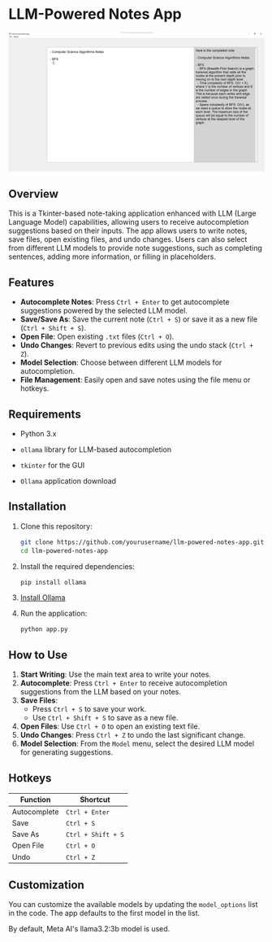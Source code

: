 # LLM-Powered Notes App

![Screenshot of the LLM-Powered Notes App](screenshot.png)

## Overview

This is a Tkinter-based note-taking application enhanced with LLM (Large Language Model) capabilities, allowing users to receive autocompletion suggestions based on their inputs. The app allows users to write notes, save files, open existing files, and undo changes. Users can also select from different LLM models to provide note suggestions, such as completing sentences, adding more information, or filling in placeholders.

## Features

- **Autocomplete Notes**: Press `Ctrl + Enter` to get autocomplete suggestions powered by the selected LLM model.
- **Save/Save As**: Save the current note (`Ctrl + S`) or save it as a new file (`Ctrl + Shift + S`).
- **Open File**: Open existing `.txt` files (`Ctrl + O`).
- **Undo Changes**: Revert to previous edits using the undo stack (`Ctrl + Z`).
- **Model Selection**: Choose between different LLM models for autocompletion.
- **File Management**: Easily open and save notes using the file menu or hotkeys.

## Requirements

- Python 3.x
- `ollama` library for LLM-based autocompletion
- `tkinter` for the GUI

- `Ollama` application download

## Installation

1. Clone this repository:
   ```bash
   git clone https://github.com/yourusername/llm-powered-notes-app.git
   cd llm-powered-notes-app
   ```

2. Install the required dependencies:
   ```bash
   pip install ollama
   ```
3. [Install Ollama](https://ollama.com/download)

4. Run the application:
   ```bash
   python app.py
   ```

## How to Use

1. **Start Writing**: Use the main text area to write your notes.
2. **Autocomplete**: Press `Ctrl + Enter` to receive autocompletion suggestions from the LLM based on your notes.
3. **Save Files**: 
   - Press `Ctrl + S` to save your work.
   - Use `Ctrl + Shift + S` to save as a new file.
4. **Open Files**: Use `Ctrl + O` to open an existing text file.
5. **Undo Changes**: Press `Ctrl + Z` to undo the last significant change.
6. **Model Selection**: From the `Model` menu, select the desired LLM model for generating suggestions.

## Hotkeys

| Function      | Shortcut             |
|---------------|----------------------|
| Autocomplete  | `Ctrl + Enter`        |
| Save          | `Ctrl + S`            |
| Save As       | `Ctrl + Shift + S`    |
| Open File     | `Ctrl + O`            |
| Undo          | `Ctrl + Z`            |

## Customization

You can customize the available models by updating the `model_options` list in the code. The app defaults to the first model in the list.  

By default, Meta AI's llama3.2:3b model is used.
